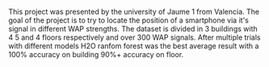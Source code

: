 This project was presented by the university of Jaume 1 from Valencia.
The goal of the project is to try to locate the position of a smartphone via it's signal in different WAP strengths.
The dataset is divided in 3 buildings with 4 5 and 4 floors respectively and over 300 WAP signals.
After multiple trials with different models H2O ranfom forest was the best average result with a 100% accuracy on building 90%+ accuracy on floor.

